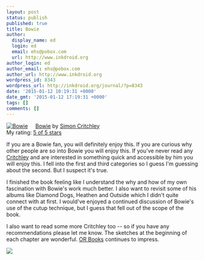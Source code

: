```yaml
---
layout: post
status: publish
published: true
title: Bowie
author:
  display_name: ed
  login: ed
  email: ehs@pobox.com
  url: http://www.inkdroid.org
author_login: ed
author_email: ehs@pobox.com
author_url: http://www.inkdroid.org
wordpress_id: 8343
wordpress_url: http://inkdroid.org/journal/?p=8343
date: '2015-01-12 10:19:31 +0000'
date_gmt: '2015-01-12 17:19:31 +0000'
tags: []
comments: []
---
```

<p><a href="https://www.goodreads.com/book/show/21839107-bowie" style="float: left; padding-right: 20px"><img alt="Bowie" border="0" src="https://d.gr-assets.com/books/1404315685m/21839107.jpg" /></a><a href="https://www.goodreads.com/book/show/21839107-bowie">Bowie</a> by <a href="https://www.goodreads.com/author/show/57674.Simon_Critchley">Simon Critchley</a><br />
My rating: <a href="https://www.goodreads.com/review/show/1165872948">5 of 5 stars</a></p>
<p>If you are a Bowie fan, you will definitely enjoy this. If you are curious why other people are so into Bowie you will enjoy this. If you've never read any <a href="https://en.wikipedia.org/wiki/Simon_Critchley">Critchley</a> and are interested in something quick and accessible by him you will enjoy this. I fell into the first and third categories so I guess I'm guessing about the second. But I suspect it's true.</p>
<p>I finished the book feeling like I understand the why and how of my own fascination with Bowie's work much better. I also want to revisit some of his albums like Diamond Dogs, Heathen and Outside which I didn't quite connect with at first. I would've enjoyed a continued discussion of Bowie's use of the cutup technique, but I guess that fell out of the scope of the book.</p>
<p>I also want to read some more Critchley too -- so if you have any recommendations please let me know. The sketches at the beginning of each chapter are wonderful. <a href="http://www.orbooks.com/" rel="nofollow">OR Books</a> continues to impress.</p>
<p><a href="http://dollychops.tumblr.com/post/107517113745/happy-birthday-david-bowie"><img src="http://inkdroid.org/images/bowie.gif"></a></p>
